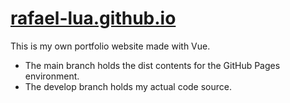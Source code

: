 # [rafael-lua.github.io](https://rafael-lua.github.io/)

This is my own portfolio website made with Vue.

- The main branch holds the dist contents for the GitHub Pages environment.
- The develop branch holds my actual code source.
